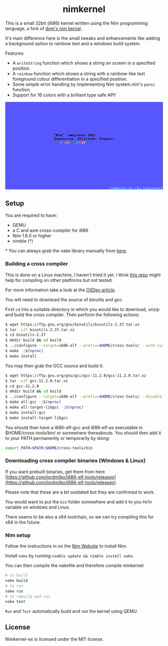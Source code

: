 <h1 align="center">nimkernel</h1>

This is a small 32bit (i686) kernel written using the Nim programming language, a fork of [dom's nim kernal](https://github.com/dom96/nimkernel).

It's main difference here is the small tweaks and enhancements like adding a background option to rainbow text and a windows build system.

Features:
* A ``writeString`` function which shows a string on screen in a specified
  position.
* A ``rainbow`` function which shows a string with a rainbow-like text
  foreground colour differentiation in a specified position.
* Some simple error handling by implementing Nim system.nim's ``panic``
  function.
* Support for 16 colors with a brilliant type safe API!

![A screenshot of the nimkernal-ex](screenshot.png)

## Setup

You are required to have:

* QEMU
* a C and asm cross-compiler for i686
* Nim 1.6.0 or higher
* nimble (*)

\* You can always grab the nake library manually from [here](https://github.com/fowlmouth/nake).

### Building a cross compiler
This is done on a Linux machine, I haven't tried it yet. I think [this repo](https://github.com/lordmilko/i686-elf-tools#i686-elf-tools) might help for compiling on other platforms but not tested.

For more information take a look at the [OSDev article](http://wiki.osdev.org/GCC_Cross-Compiler).

You will need to download the source of binutils and gcc.

First ``cd`` into a suitable directory in which you would like to download, unzip
and build the cross compiler. Then perform the following actions:

```bash
$ wget https://ftp.gnu.org/gnu/binutils/binutils-2.37.tar.xz
$ tar -xJf binutils-2.37.tar.xz
$ cd binutils-2.37
$ mkdir build && cd build
$ ../configure --target=i686-elf --prefix=$HOME/cross-tools/ --with-sysroot --disable-nls --disable-werror
$ make -j$(nproc)
$ make install
```

You may then grab the GCC source and build it:

```bash
$ wget https://ftp.gnu.org/gnu/gcc/gcc-11.2.0/gcc-11.2.0.tar.xz
$ tar -xJf gcc-11.2.0.tar.xz
$ cd gcc-11.2.0
$ mkdir build && cd build
$ ../configure --target=i686-elf --prefix=$HOME/cross-tools/ --disable-nls --enable-languages=c --without-headers
$ make all-gcc -j$(nproc)
$ make all-target-libgcc -j$(nproc)
$ make install-gcc
$ make install-target-libgcc
```

You should then have a i686-elf-gcc and i686-elf-as executable in $HOME/cross-tools/bin/ or somewhere thereabouts.
You should then add it to your PATH permanently or temporarily by doing:

```bash
export PATH=$PATH:$HOME/cross-tools/bin
```

### Downloading cross compiler binaries (Windows & Linux)

If you want prebuilt binaries, get them from here [https://github.com/lordmilko/i686-elf-tools/releases](https://github.com/lordmilko/i686-elf-tools/releases)

Please note that these are a bit outdated but they are confirmed to work.

You would want to put the `bin` folder somewhere and add it to you `PATH` variable on windows and Linux.

There seems to be also a x64 toolchain, so we can try compiling this for x64 in the future.

### Nim setup

Follow the instructions in on the [Nim Website](https://nim-lang.org/install.html) to install Nim.

Install `nake` by running `nimble update && nimble install nake`.

You can then compile the nakefile and therefore compile nimkernel:

```bash
# to build
nake build
# to run
nake run
# to rebuild and run
nake test
```

`Run` and `Test` automatically build and run the kernel using QEMU.

## License

Nimkernel-ex is licensed under the MIT license.

